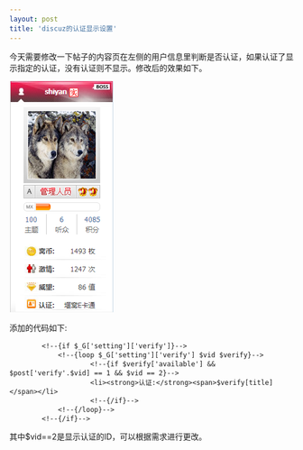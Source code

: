 ```yaml
---
layout: post
title: 'discuz的认证显示设置'
---
```

今天需要修改一下帖子的内容页在左侧的用户信息里判断是否认证，如果认证了显示指定的认证，没有认证则不显示。修改后的效果如下。

![](/images/2012-12-15-discuz-change-verify.png)

添加的代码如下:

			<!--{if $_G['setting']['verify']}-->
				<!--{loop $_G['setting']['verify'] $vid $verify}-->
						<!--{if $verify['available'] && $post['verify'.$vid] == 1 && $vid == 2}-->
						<li><strong>认证:</strong><span>$verify[title]</span></li>
        				<!--{/if}-->
    			<!--{/loop}-->
			<!--{/if}-->

其中$vid==2是显示认证的ID，可以根据需求进行更改。
